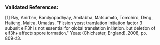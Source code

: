### Validated References: 
[1] Ray, Anirban, Bandyopadhyay, Amitabha, Matsumoto, Tomohiro, Deng, Haiteng, Maitra, Umadas. "Fission yeast translation initiation factor 3 subunit eIF3h is not essential for global translation initiation, but deletion of eif3h+ affects spore formation." Yeast (Chichester, England), 2008, pp. 809-23.
